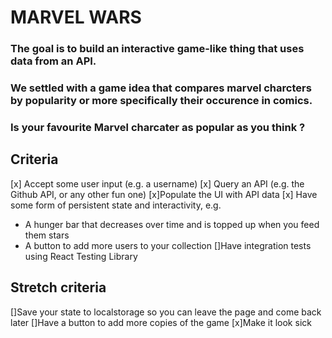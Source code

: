 # MARVEL WARS 
###  The goal is to build an interactive game-like thing that uses data from an API.
###  We settled with a game idea that compares marvel charcters by popularity or more specifically their occurence in comics. 
### Is your favourite Marvel charcater as popular as you think ?


 ## Criteria
[x] Accept some user input (e.g. a username)
[x] Query an API (e.g. the Github API, or any other fun one)
[x]Populate the UI with API data
[x] Have some form of persistent state and interactivity, e.g.
- A hunger bar that decreases over time and is topped up when you feed them stars
- A button to add more users to your collection
[]Have integration tests using React Testing Library


 ## Stretch criteria
[]Save your state to localstorage so you can leave the page and come back later
[]Have a button to add more copies of the game
[x]Make it look sick
